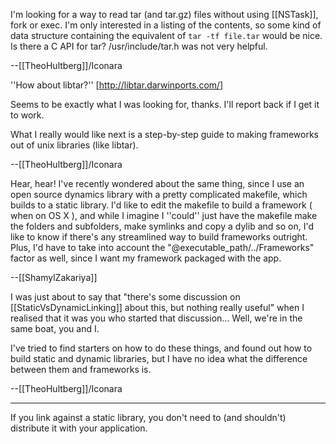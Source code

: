 I'm looking for a way to read tar (and tar.gz) files without using [[NSTask]], fork or exec. I'm only interested in a listing of the contents, so some kind of data structure containing the equivalent of <code>tar -tf file.tar</code> would be nice. Is there a C API for tar? /usr/include/tar.h was not very helpful.

--[[TheoHultberg]]/Iconara

''How about libtar?'' [http://libtar.darwinports.com/]

Seems to be exactly what I was looking for, thanks. I'll report back if I get it to work. 

What I really would like next is a step-by-step guide to making frameworks out of unix libraries (like libtar).

--[[TheoHultberg]]/Iconara

Hear, hear! I've recently wondered about the same thing, since I use an open source dynamics library with a pretty complicated makefile, which builds to a static library. I'd like to edit the makefile to build a framework ( when on OS X ), and while I imagine I ''could'' just have the makefile make the folders and subfolders, make symlinks and copy a dylib and so on, I'd like to know if there's any streamlined way to build frameworks outright. Plus, I'd have to take into account the "@executable_path/../Frameworks" factor as well, since I want my framework packaged with the app.

--[[ShamylZakariya]]

I was just about to say that "there's some discussion on [[StaticVsDynamicLinking]] about this, but nothing really useful" when I realised that it was you who started that discussion... Well, we're in the same boat, you and I.

I've tried to find starters on how to do these things, and found out how to build static and dynamic libraries, but I have no idea what the difference between them and frameworks is.

--[[TheoHultberg]]/Iconara

----

If you link against a static library, you don't need to (and shouldn't) distribute it with your application.